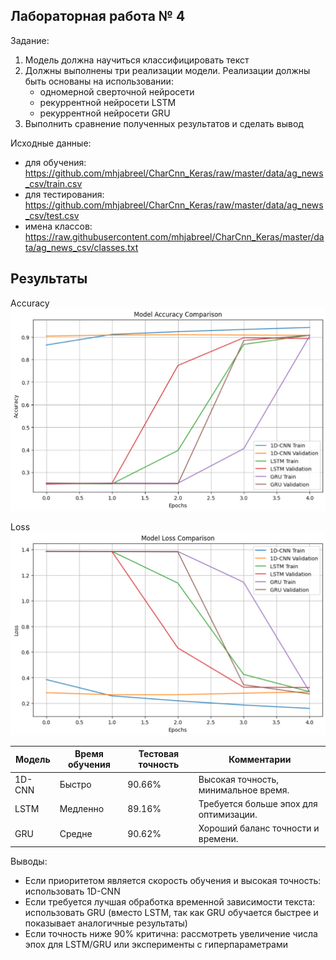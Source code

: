 ## Лабораторная работа № 4

Задание:
1. Модель должна научиться классифицировать текст
2. Должны выполнены три реализации модели. Реализации должны быть основаны на использовании:
    - одномерной сверточной нейросети
    - рекуррентной нейросети LSTM
    - рекуррентной нейросети GRU
3. Выполнить сравнение полученных результатов и сделать вывод

Исходные данные:
- для обучения: https://github.com/mhjabreel/CharCnn_Keras/raw/master/data/ag_news_csv/train.csv
- для тестирования: https://github.com/mhjabreel/CharCnn_Keras/raw/master/data/ag_news_csv/test.csv
- имена классов: https://raw.githubusercontent.com/mhjabreel/CharCnn_Keras/master/data/ag_news_csv/classes.txt

## Результаты

Accuracy
![accuracy](images/accuracy.png)

Loss
![accuracy](images/loss.png)

|Модель  |Время обучения  |Тестовая точность  |Комментарии|
|-------|----------------|-------------------|------------|
|1D-CNN  |Быстро  |90.66%  |Высокая точность, минимальное время.|
|LSTM  |Медленно  |89.16%  |Требуется больше эпох для оптимизации.|
|GRU  |Средне  |90.62%  |Хороший баланс точности и времени.|

Выводы:
* Если приоритетом является скорость обучения и высокая точность: использовать 1D-CNN
* Если требуется лучшая обработка временной зависимости текста: использовать GRU (вместо LSTM, так как GRU обучается быстрее и показывает аналогичные результаты)
* Если точность ниже 90% критична: рассмотреть увеличение числа эпох для LSTM/GRU или эксперименты с гиперпараметрами